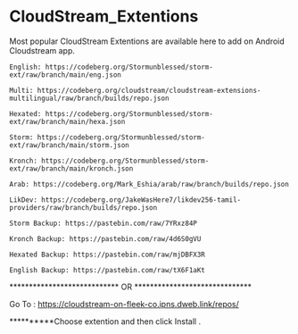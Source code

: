 # CloudStream_Extentions
 Most popular CloudStream Extentions are available here to add on Android Cloudstream app.




    
   
    English: https://codeberg.org/Stormunblessed/storm-ext/raw/branch/main/eng.json
    
    Multi: https://codeberg.org/cloudstream/cloudstream-extensions-multilingual/raw/branch/builds/repo.json
    
    Hexated: https://codeberg.org/Stormunblessed/storm-ext/raw/branch/main/hexa.json
    
    Storm: https://codeberg.org/Stormunblessed/storm-ext/raw/branch/main/storm.json
    
    Kronch: https://codeberg.org/Stormunblessed/storm-ext/raw/branch/main/kronch.json
    
    Arab: https://codeberg.org/Mark_Eshia/arab/raw/branch/builds/repo.json
    
    LikDev: https://codeberg.org/JakeWasHere7/likdev256-tamil-providers/raw/branch/builds/repo.json
    
    Storm Backup: https://pastebin.com/raw/7YRxz84P
    
    Kronch Backup: https://pastebin.com/raw/4d6S0gVU
    
    Hexated Backup: https://pastebin.com/raw/mjDBFX3R
    
    English Backup: https://pastebin.com/raw/tX6F1aKt




****************************   OR   ******************************

 Go To : https://cloudstream-on-fleek-co.ipns.dweb.link/repos/


 **********Choose extention and then click Install .
